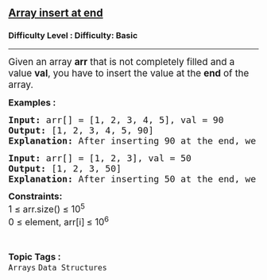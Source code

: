 <h2><a href="https://www.geeksforgeeks.org/problems/array-insert-at-end/1?page=3&difficulty=Basic&status=unsolved&sortBy=submissions">Array insert at end</a></h2><h3>Difficulty Level : Difficulty: Basic</h3><hr><div class="problems_problem_content__Xm_eO"><p data-pm-slice="0 0 []"><span style="font-size: 14pt;">Given an array <strong>arr</strong> that is not completely filled and a value <strong>val</strong>, you have to insert the value at the <strong>end</strong> of the array.</span></p>
<p><span style="font-size: 18px;"><strong>Examples :<br></strong></span></p>
<pre><span style="font-size: 18px;"><strong>Input: </strong>arr[] = [1, 2, 3, 4, 5], val = 90
<strong>Output: </strong>[1, 2, 3, 4, 5, 90]<strong><br></strong><strong>Explanation: </strong>After inserting 90 at the end, we have array elements as 1 2 3 4 5 90.</span></pre>
<pre><span style="font-size: 18px;"><strong>Input: </strong>arr[] = [1, 2, 3], val = 50
<strong>Output: </strong>[1, 2, 3, 50]
<strong>Explanation: </strong>After inserting 50 at the end, we have array elements as 1 2 3 50.</span>
</pre>
<p><strong><span style="font-size: 18px;">Constraints:</span></strong><br><span style="font-size: 18px;">1 ≤ arr.size() ≤ 10<sup>5</sup><br>0 ≤ element, arr[i]<sub>&nbsp;</sub>≤ 10<sup>6</sup></span></p></div><br><p><span style=font-size:18px><strong>Topic Tags : </strong><br><code>Arrays</code>&nbsp;<code>Data Structures</code>&nbsp;